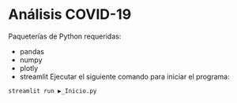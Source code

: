 # Análisis COVID-19
Paqueterías de Python requeridas:
- pandas
- numpy
- plotly
- streamlit
Ejecutar el siguiente comando para iniciar el programa:           
```sh
streamlit run ▶️_Inicio.py
```
